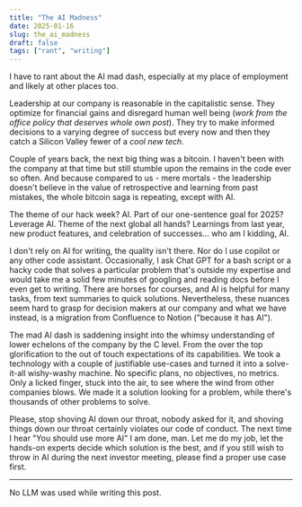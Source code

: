 ```yaml
---
title: "The AI Madness"
date: 2025-01-16
slug: the_ai_madness
draft: false
tags: ["rant", "writing"]
---
```


I have to rant about the AI mad dash, especially at my place of employment and likely at other places too.

Leadership at our company is reasonable in the capitalistic sense. They optimize for financial gains and disregard human well being (_work from the office policy that deserves whole own post_). They try to make informed decisions to a varying degree of success but every now and then they catch a Silicon Valley fewer of a _cool new tech_.

Couple of years back, the next big thing was a bitcoin. I haven't been with the company at that time but still stumble upon the remains in the code ever so often. And because compared to us - mere mortals - the leadership doesn't believe in the value of retrospective and learning from past mistakes, the whole bitcoin saga is repeating, except with AI.

The theme of our hack week? AI. Part of our one-sentence goal for 2025? Leverage AI. Theme of the next global all hands? Learnings from last year, new product features, and celebration of successes... who am I kidding, AI.

I don't rely on AI for writing, the quality isn't there. Nor do I use copilot or any other code assistant. Occasionally, I ask Chat GPT for a bash script or a hacky code that solves a particular problem that's outside my expertise and would take me a solid few minutes of googling and reading docs before I even get to writing. There are horses for courses, and AI is helpful for many tasks, from text summaries to quick solutions. Nevertheless, these nuances seem hard to grasp for decision makers at our company and what we have instead, is a migration from Confluence to Notion ("because it has AI").

The mad AI dash is saddening insight into the whimsy understanding of lower echelons of the company by the C level. From the over the top glorification to the out of touch expectations of its capabilities. We took a technology with a couple of justifiable use-cases and turned it into a solve-it-all wishy-washy machine. No specific plans, no objectives, no metrics. Only a licked finger, stuck into the air, to see where the wind from other companies blows. We made it a solution looking for a problem, while there's thousands of other problems to solve.

Please, stop shoving AI down our throat, nobody asked for it, and shoving things down our throat certainly violates our code of conduct. The next time I hear "You should use more AI" I am done, man. Let me do my job, let the hands-on experts decide which solution is the best, and if you still wish to throw in AI during the next investor meeting, please find a proper use case first.

---

No LLM was used while writing this post.
